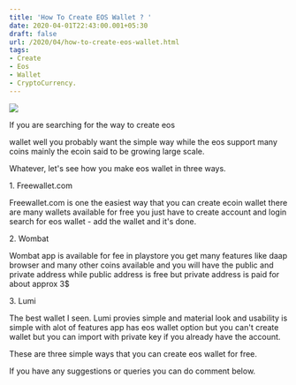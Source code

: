 ```yaml
---
title: 'How To Create EOS Wallet ? '
date: 2020-04-01T22:43:00.001+05:30
draft: false
url: /2020/04/how-to-create-eos-wallet.html
tags: 
- Create
- Eos
- Wallet
- CryptoCurrency.
---
```


 [![](https://lh3.googleusercontent.com/-VARIUpBKjLw/XoTLx9Fp8KI/AAAAAAAABUA/4PCz9MKVCZQoypVKrZgeyNYbLZsn4E5bgCLcBGAsYHQ/s1600/1585761220412764-0.png)](https://lh3.googleusercontent.com/-VARIUpBKjLw/XoTLx9Fp8KI/AAAAAAAABUA/4PCz9MKVCZQoypVKrZgeyNYbLZsn4E5bgCLcBGAsYHQ/s1600/1585761220412764-0.png) 

  

If you are searching for the way to create eos 

wallet well you probably want the simple way while the eos support many coins mainly the ecoin said to be growing large scale.  

  

Whatever, let's see how you make eos wallet in three ways.

  

1\. Freewallet.com

  

Freewallet.com is one the easiest way that you can create ecoin wallet there are many wallets available for free you just have to create account and login search for eos wallet - add the wallet and it's done.

  

2\. Wombat

  

Wombat app is available for fee in playstore you get many features like daap browser and many other coins available and you will have the public and private address while public address is free but private address is paid for about approx 3$

  

3\. Lumi 

  

The best wallet I seen. Lumi provies simple and material look and usability is simple with alot of features app has eos wallet option but you can't create wallet but you can import with private key if you already have the account.

  

These are three simple ways that you can create eos wallet for free.

  

If you have any suggestions or queries you can do comment below.